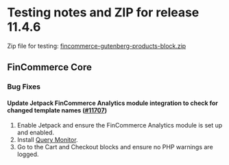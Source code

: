 # Testing notes and ZIP for release 11.4.6

Zip file for testing: [fincommerce-gutenberg-products-block.zip](https://github.com/dieselfox1/fincommerce-blocks/files/13308368/fincommerce-gutenberg-products-block.zip)

## FinCommerce Core

### Bug Fixes

#### Update Jetpack FinCommerce Analytics module integration to check for changed template names ([#11707](https://github.com/dieselfox1/fincommerce-blocks/pull/11707))

1. Enable Jetpack and ensure the FinCommerce Analytics module is set up and enabled.
2. Install [Query Monitor](https://finpress.org/plugins/query-monitor/).
3. Go to the Cart and Checkout blocks and ensure no PHP warnings are logged.
